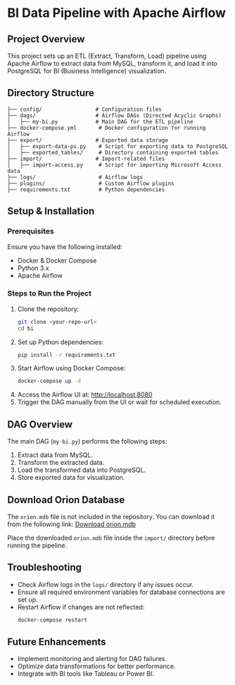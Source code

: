# BI Data Pipeline with Apache Airflow

## Project Overview
This project sets up an ETL (Extract, Transform, Load) pipeline using Apache Airflow to extract data from MySQL, transform it, and load it into PostgreSQL for BI (Business Intelligence) visualization.

## Directory Structure
```
├── config/                 # Configuration files
├── dags/                   # Airflow DAGs (Directed Acyclic Graphs)
│   ├── my-bi.py            # Main DAG for the ETL pipeline
├── docker-compose.yml       # Docker configuration for running Airflow
├── export/                 # Exported data storage
│   ├── export-data-ps.py    # Script for exporting data to PostgreSQL
│   ├── exported_tables/     # Directory containing exported tables
├── import/                 # Import-related files
│   ├── import-access.py     # Script for importing Microsoft Access data
├── logs/                    # Airflow logs
├── plugins/                 # Custom Airflow plugins
├── requirements.txt         # Python dependencies
```

## Setup & Installation
### Prerequisites
Ensure you have the following installed:
- Docker & Docker Compose
- Python 3.x
- Apache Airflow

### Steps to Run the Project
1. Clone the repository:
   ```bash
   git clone <your-repo-url>
   cd bi
   ```
2. Set up Python dependencies:
   ```bash
   pip install -r requirements.txt
   ```
3. Start Airflow using Docker Compose:
   ```bash
   docker-compose up -d
   ```
4. Access the Airflow UI at: [http://localhost:8080](http://localhost:8080)
5. Trigger the DAG manually from the UI or wait for scheduled execution.

## DAG Overview
The main DAG (`my-bi.py`) performs the following steps:
1. Extract data from MySQL.
2. Transform the extracted data.
3. Load the transformed data into PostgreSQL.
4. Store exported data for visualization.

## Download Orion Database
The `orion.mdb` file is not included in the repository. You can download it from the following link:
[Download orion.mdb](<link>)

Place the downloaded `orion.mdb` file inside the `import/` directory before running the pipeline.

## Troubleshooting
- Check Airflow logs in the `logs/` directory if any issues occur.
- Ensure all required environment variables for database connections are set up.
- Restart Airflow if changes are not reflected:
  ```bash
  docker-compose restart
  ```

## Future Enhancements
- Implement monitoring and alerting for DAG failures.
- Optimize data transformations for better performance.
- Integrate with BI tools like Tableau or Power BI.


